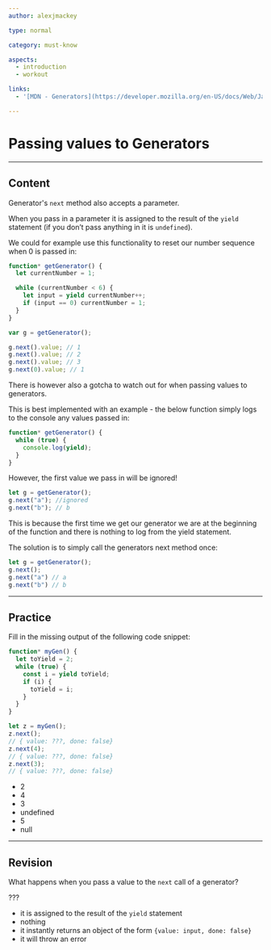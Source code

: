 ```yaml
---
author: alexjmackey

type: normal

category: must-know

aspects:
  - introduction
  - workout

links:
  - '[MDN - Generators](https://developer.mozilla.org/en-US/docs/Web/JavaScript/Reference/Global_Objects/Generator){website}'

---
```

# Passing values to Generators

---
## Content

Generator's `next` method also accepts a parameter.

When you pass in a parameter it is assigned to the result of the `yield` statement (if you don’t pass anything in it is `undefined`).

We could for example use this functionality to reset our number sequence when 0 is passed in:

```javascript
function* getGenerator() {
  let currentNumber = 1;

  while (currentNumber < 6) {
    let input = yield currentNumber++;
    if (input == 0) currentNumber = 1;
  }
}

var g = getGenerator();

g.next().value; // 1
g.next().value; // 2
g.next().value; // 3
g.next(0).value; // 1
```

There is however also a gotcha to watch out for when passing values to generators.

This is best implemented with an example - the below function simply logs to the console any values passed in:

```javascript
function* getGenerator() {
  while (true) {
    console.log(yield);
  }
}
```

However, the first value we pass in will be ignored!

```javascript
let g = getGenerator();
g.next("a"); //ignored
g.next("b"); // b
```

This is because the first time we get our generator we are at the beginning of the function and there is nothing to log from the yield statement.

The solution is to simply call the generators next method once:

```javascript
let g = getGenerator();
g.next();
g.next("a") // a
g.next("b") // b
```

---
## Practice

Fill in the missing output of the following code snippet:

```javascript
function* myGen() {
  let toYield = 2;
  while (true) {
    const i = yield toYield;
    if (i) {
      toYield = i;
    }
  }
}

let z = myGen();
z.next();
// { value: ???, done: false}
z.next(4);
// { value: ???, done: false}
z.next(3);
// { value: ???, done: false}
```

* 2
* 4
* 3
* undefined
* 5
* null

---
## Revision

What happens when you pass a value to the `next` call of a generator?

???

* it is assigned to the result of the `yield` statement
* nothing
* it instantly returns an object of the form `{value: input, done: false}`
* it will throw an error
 
